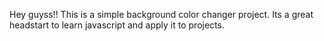 Hey guyss!!
This is a simple background color changer project.
Its a great headstart to learn javascript and apply it to projects.
